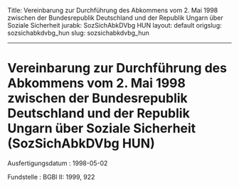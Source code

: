 Title: Vereinbarung zur Durchführung des Abkommens vom 2. Mai 1998 zwischen der Bundesrepublik
  Deutschland und der Republik Ungarn über Soziale Sicherheit
jurabk: SozSichAbkDVbg HUN
layout: default
origslug: sozsichabkdvbg_hun
slug: sozsichabkdvbg_hun

---

# Vereinbarung zur Durchführung des Abkommens vom 2. Mai 1998 zwischen der Bundesrepublik Deutschland und der Republik Ungarn über Soziale Sicherheit (SozSichAbkDVbg HUN)

Ausfertigungsdatum
:   1998-05-02

Fundstelle
:   BGBl II: 1999, 922


